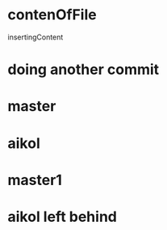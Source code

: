 # contenOfFile 
insertingContent
# doing another commit
# master
# aikol
# master1
# aikol left behind